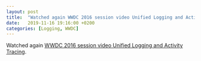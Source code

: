 ```yaml
---
layout: post
title:  "Watched again WWDC 2016 session video Unified Logging and Activity Tracing"
date:   2019-11-16 19:16:00 +0200
categories: [Logging, WWDC]
---
```

Watched again [WWDC 2016 session video Unified Logging and Activity Tracing](https://developer.apple.com/videos/play/wwdc2016/721/).
